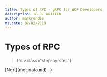```yaml
---
title: Types of RPC - gRPC for WCF Developers
description: TO BE WRITTEN
author: markrendle
ms.date: 09/02/2019
---
```


# Types of RPC

>[!div class="step-by-step"]
<!-->[Next](metadata.md)-->
